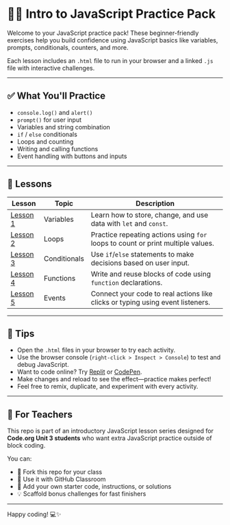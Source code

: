 # 🧑‍💻 Intro to JavaScript Practice Pack

Welcome to your JavaScript practice pack! These beginner-friendly exercises help you build confidence using JavaScript basics like variables, prompts, conditionals, counters, and more.

Each lesson includes an `.html` file to run in your browser and a linked `.js` file with interactive challenges.

---

## ✅ What You'll Practice

- `console.log()` and `alert()`
- `prompt()` for user input
- Variables and string combination
- `if` / `else` conditionals
- Loops and counting
- Writing and calling functions
- Event handling with buttons and inputs

---

## 📂 Lessons

| Lesson | Topic        | Description                                                                 |
|--------|--------------|-----------------------------------------------------------------------------|
| [Lesson 1](lesson1-vars/vars.html) | Variables     | Learn how to store, change, and use data with `let` and `const`.                 |
| [Lesson 2](lesson2-loops/loops.html) | Loops         | Practice repeating actions using `for` loops to count or print multiple values.  |
| [Lesson 3](lesson3-conditionals/conditionals.html) | Conditionals  | Use `if`/`else` statements to make decisions based on user input.               |
| [Lesson 4](lesson4-functions/functions.html) | Functions     | Write and reuse blocks of code using `function` declarations.                   |
| [Lesson 5](lesson5-events/events.html) | Events        | Connect your code to real actions like clicks or typing using event listeners.  |

---

## 🧠 Tips

- Open the `.html` files in your browser to try each activity.
- Use the browser console (`right-click > Inspect > Console`) to test and debug JavaScript.
- Want to code online? Try [Replit](https://replit.com/) or [CodePen](https://codepen.io/).
- Make changes and reload to see the effect—practice makes perfect!
- Feel free to remix, duplicate, and experiment with every activity.

---

## 📘 For Teachers

This repo is part of an introductory JavaScript lesson series designed for **Code.org Unit 3 students** who want extra JavaScript practice outside of block coding.

You can:
- 🍴 Fork this repo for your class
- 🏫 Use it with GitHub Classroom
- 🧪 Add your own starter code, instructions, or solutions
- 💡 Scaffold bonus challenges for fast finishers

---

Happy coding! 💻✨
